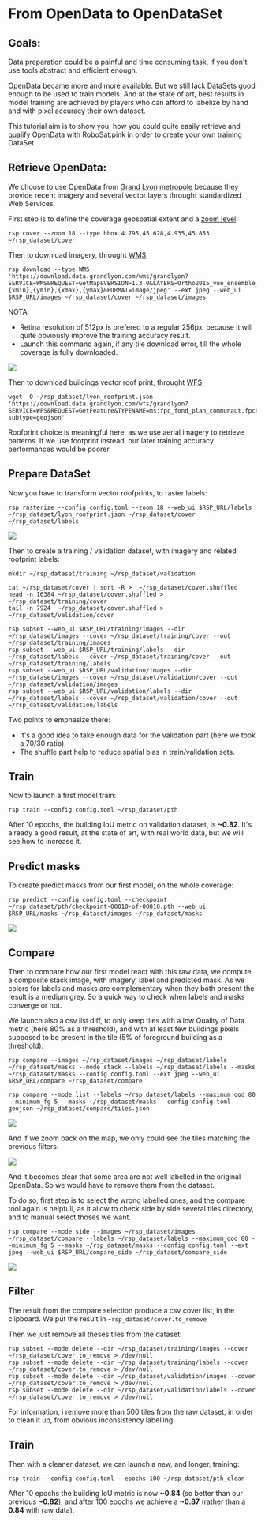# From OpenData to OpenDataSet


Goals:
-----

Data preparation could be a painful and time consuming task, if you don't use tools abstract and efficient enough.

OpenData became more and more available. But we still lack DataSets good enough to be used to train models.
And at the state of art, best results in model training are achieved by players who can afford to labelize by hand and with pixel accuracy their own dataset.

This tutorial aim is to show you, how you could quite easily retrieve and qualify OpenData with RoboSat.pink in order to create your own training DataSet.



Retrieve OpenData:
------------------

We choose to use OpenData from <a href="https://rdata-grandlyon.readthedocs.io/en/latest/">Grand Lyon metropole</a> because they provide recent imagery and several vector layers throught standardized Web Services.



First step is to define the coverage geospatial extent and a <a href="https://wiki.openstreetmap.org/wiki/Zoom_levels">zoom level</a>:

```
rsp cover --zoom 18 --type bbox 4.795,45.628,4.935,45.853  ~/rsp_dataset/cover
```


Then to download imagery, throught <a href="https://www.opengeospatial.org/standards/wms">WMS</a>,

```
rsp download --type WMS 'https://download.data.grandlyon.com/wms/grandlyon?SERVICE=WMS&REQUEST=GetMap&VERSION=1.3.0&LAYERS=Ortho2015_vue_ensemble_16cm_CC46&WIDTH=512&HEIGHT=512&CRS=EPSG:3857&BBOX={xmin},{ymin},{xmax},{ymax}&FORMAT=image/jpeg' --ext jpeg --web_ui $RSP_URL/images ~/rsp_dataset/cover ~/rsp_dataset/images
```

NOTA:
- Retina resolution of 512px is prefered to a regular 256px, because it will quite obviously improve the training accuracy result. 
- Launch this command again, if any tile download error, till the whole coverage is fully downloaded.



<a href="http://www.datapink.tools/rsp/opendata_to_opendataset/images/"><img src="img/from_opendata_to_opendataset/images.png" /></a>


Then to download buildings vector roof print, throught <a href="https://www.opengeospatial.org/standards/wfs">WFS</a>, 

```
wget -O ~/rsp_dataset/lyon_roofprint.json 'https://download.data.grandlyon.com/wfs/grandlyon?SERVICE=WFS&REQUEST=GetFeature&TYPENAME=ms:fpc_fond_plan_communaut.fpctoit&VERSION=1.1.0&srsName=EPSG:4326&outputFormat=application/json; subtype=geojson'
```

Roofprint choice is meaningful here, as we use aerial imagery to retrieve patterns. If we use footprint instead, our later training accuracy performances would be poorer. 




Prepare DataSet
----------------

Now you have to transform vector roofprints, to raster labels:

```
rsp rasterize --config config.toml --zoom 18 --web_ui $RSP_URL/labels ~/rsp_dataset/lyon_roofprint.json ~/rsp_dataset/cover ~/rsp_dataset/labels
```

<a href="http://www.datapink.tools/rsp/opendata_to_opendataset/labels/"><img src="img/from_opendata_to_opendataset/labels.png" /></a>


Then to create a training / validation dataset, with imagery and related roofprint labels:

```
mkdir ~/rsp_dataset/training ~/rsp_dataset/validation

cat ~/rsp_dataset/cover | sort -R >  ~/rsp_dataset/cover.shuffled
head -n 16384 ~/rsp_dataset/cover.shuffled > ~/rsp_dataset/training/cover
tail -n 7924  ~/rsp_dataset/cover.shuffled > ~/rsp_dataset/validation/cover

rsp subset --web_ui $RSP_URL/training/images --dir ~/rsp_dataset/images --cover ~/rsp_dataset/training/cover --out ~/rsp_dataset/training/images
rsp subset --web_ui $RSP_URL/training/labels --dir ~/rsp_dataset/labels --cover ~/rsp_dataset/training/cover --out ~/rsp_dataset/training/labels
rsp subset --web_ui $RSP_URL/validation/images --dir ~/rsp_dataset/images --cover ~/rsp_dataset/validation/cover --out ~/rsp_dataset/validation/images
rsp subset --web_ui $RSP_URL/validation/labels --dir ~/rsp_dataset/labels --cover ~/rsp_dataset/validation/cover --out ~/rsp_dataset/validation/labels
```

Two points to emphasize there:
 - It's a good idea to take enough data for the validation part (here we took a 70/30 ratio).
 - The shuffle part help to reduce spatial bias in train/validation sets.


Train
-----

Now to launch a first model train:

```
rsp train --config config.toml ~/rsp_dataset/pth
```

After 10 epochs, the building IoU metric on validation dataset, is **~0.82**. 
It's already a good result, at the state of art, with real world data, but we will see how to increase it.



Predict masks
-------------


To create predict masks from our first model, on the whole coverage:

```
rsp predict --config config.toml --checkpoint ~/rsp_dataset/pth/checkpoint-00010-of-00010.pth --web_ui $RSP_URL/masks ~/rsp_dataset/images ~/rsp_dataset/masks
```

<a href="http://www.datapink.tools/rsp/opendata_to_opendataset/masks/"><img src="img/from_opendata_to_opendataset/masks.png" /></a>


Compare
-------

Then to compare how our first model react with this raw data, we compute a composite stack image, with imagery, label and predicted mask. As we colors for labels and masks are complementary when they both present the result is a medium grey.
So a quick way to check when labels and masks converge or not.

We launch also a csv list diff, to only keep tiles with a low Quality of Data metric (here 80% as a threshold), and with at least few buildings pixels supposed to be present in the tile (5% of foreground building as a threshold).


```
rsp compare --images ~/rsp_dataset/images ~/rsp_dataset/labels ~/rsp_dataset/masks --mode stack --labels ~/rsp_dataset/labels --masks ~/rsp_dataset/masks --config config.toml --ext jpeg --web_ui $RSP_URL/compare ~/rsp_dataset/compare

rsp compare --mode list --labels ~/rsp_dataset/labels --maximum_qod 80 --minimum_fg 5 --masks ~/rsp_dataset/masks --config config.toml --geojson ~/rsp_dataset/compare/tiles.json
```

<a href="http://www.datapink.tools/rsp/opendata_to_opendataset/compare/"><img src="img/from_opendata_to_opendataset/compare.png" /></a>


And if we zoom back on the map, we only could see the tiles matching the previous filters:


<img src="img/from_opendata_to_opendataset/compare_zoom_out.png" />


And it becomes clear that some area are not well labelled in the original OpenData.
So we would have to remove them from the dataset.

To do so, first step is to select the wrong labelled ones, and the compare tool again is helpfull,
as it allow to check side by side several tiles directory, and to manual select thoses we want.

```
rsp compare --mode side --images ~/rsp_dataset/images ~/rsp_dataset/compare --labels ~/rsp_dataset/labels --maximum_qod 80 --minimum_fg 5 --masks ~/rsp_dataset/masks --config config.toml --ext jpeg --web_ui $RSP_URL/compare_side ~/rsp_dataset/compare_side
```

<a href="http://www.datapink.tools/rsp/opendata_to_opendataset/compare_side/"><img src="img/from_opendata_to_opendataset/compare_side.png" /></a>




Filter
------

The result from the compare selection produce a csv cover list, in the clipboard.
We put the result in `~rsp_dataset/cover.to_remove`

Then we just remove all theses tiles from the dataset:
```
rsp subset --mode delete --dir ~/rsp_dataset/training/images --cover ~/rsp_dataset/cover.to_remove > /dev/null
rsp subset --mode delete --dir ~/rsp_dataset/training/labels --cover ~/rsp_dataset/cover.to_remove > /dev/null
rsp subset --mode delete --dir ~/rsp_dataset/validation/images --cover ~/rsp_dataset/cover.to_remove > /dev/null
rsp subset --mode delete --dir ~/rsp_dataset/validation/labels --cover ~/rsp_dataset/cover.to_remove > /dev/null
```

For information, i remove more than 500 tiles from the raw dataset, in order to clean it up, from obvious inconsistency labelling.


Train
-----

Then with a cleaner dataset, we can launch a new, and longer, training:

```
rsp train --config config.toml --epochs 100 ~/rsp_dataset/pth_clean
```

After 10 epochs the building IoU metric is now **~0.84** (so better than our previous **~0.82**),
and after 100 epochs we achieve a **~0.87** (rather than a **0.84** with raw data).


